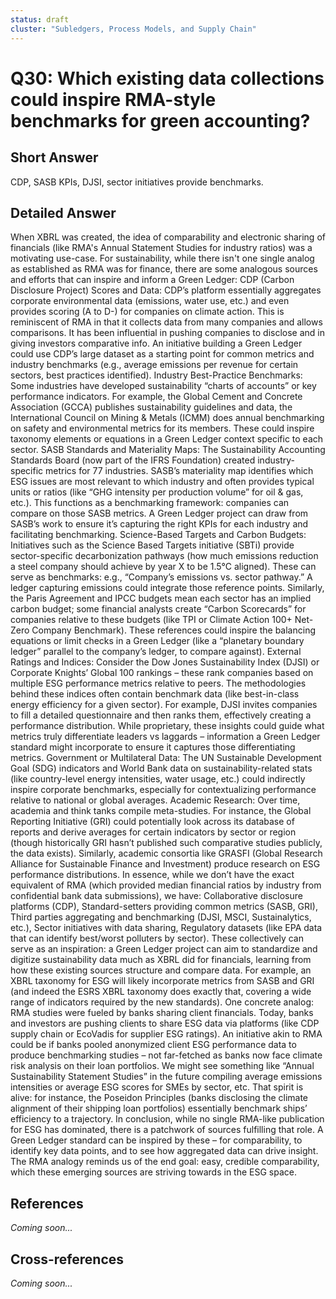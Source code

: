 ```yaml
---
status: draft
cluster: "Subledgers, Process Models, and Supply Chain"
---
```


# Q30: Which existing data collections could inspire RMA-style benchmarks for green accounting?

## Short Answer

CDP, SASB KPIs, DJSI, sector initiatives provide benchmarks.

## Detailed Answer

When XBRL was created, the idea of comparability and electronic sharing of financials (like RMA's Annual Statement Studies for industry ratios) was a motivating use-case. For sustainability, while there isn't one single analog as established as RMA was for finance, there are some analogous sources and efforts that can inspire and inform a Green Ledger:
CDP (Carbon Disclosure Project) Scores and Data: CDP’s platform essentially aggregates corporate environmental data (emissions, water use, etc.) and even provides scoring (A to D-) for companies on climate action. This is reminiscent of RMA in that it collects data from many companies and allows comparisons. It has been influential in pushing companies to disclose and in giving investors comparative info. An initiative building a Green Ledger could use CDP’s large dataset as a starting point for common metrics and industry benchmarks (e.g., average emissions per revenue for certain sectors, best practices identified).
Industry Best-Practice Benchmarks: Some industries have developed sustainability “charts of accounts” or key performance indicators. For example, the Global Cement and Concrete Association (GCCA) publishes sustainability guidelines and data, the International Council on Mining & Metals (ICMM) does annual benchmarking on safety and environmental metrics for its members. These could inspire taxonomy elements or equations in a Green Ledger context specific to each sector.
SASB Standards and Materiality Maps: The Sustainability Accounting Standards Board (now part of the IFRS Foundation) created industry-specific metrics for 77 industries. SASB’s materiality map identifies which ESG issues are most relevant to which industry and often provides typical units or ratios (like “GHG intensity per production volume” for oil & gas, etc.). This functions as a benchmarking framework: companies can compare on those SASB metrics. A Green Ledger project can draw from SASB’s work to ensure it’s capturing the right KPIs for each industry and facilitating benchmarking.
Science-Based Targets and Carbon Budgets: Initiatives such as the Science Based Targets initiative (SBTi) provide sector-specific decarbonization pathways (how much emissions reduction a steel company should achieve by year X to be 1.5°C aligned). These can serve as benchmarks: e.g., “Company’s emissions vs. sector pathway.” A ledger capturing emissions could integrate those reference points. Similarly, the Paris Agreement and IPCC budgets mean each sector has an implied carbon budget; some financial analysts create “Carbon Scorecards” for companies relative to these budgets (like TPI or Climate Action 100+ Net-Zero Company Benchmark). These references could inspire the balancing equations or limit checks in a Green Ledger (like a “planetary boundary ledger” parallel to the company’s ledger, to compare against).
External Ratings and Indices: Consider the Dow Jones Sustainability Index (DJSI) or Corporate Knights’ Global 100 rankings – these rank companies based on multiple ESG performance metrics relative to peers. The methodologies behind these indices often contain benchmark data (like best-in-class energy efficiency for a given sector). For example, DJSI invites companies to fill a detailed questionnaire and then ranks them, effectively creating a performance distribution. While proprietary, these insights could guide what metrics truly differentiate leaders vs laggards – information a Green Ledger standard might incorporate to ensure it captures those differentiating metrics.
Government or Multilateral Data: The UN Sustainable Development Goal (SDG) indicators and World Bank data on sustainability-related stats (like country-level energy intensities, water usage, etc.) could indirectly inspire corporate benchmarks, especially for contextualizing performance relative to national or global averages.
Academic Research: Over time, academia and think tanks compile meta-studies. For instance, the Global Reporting Initiative (GRI) could potentially look across its database of reports and derive averages for certain indicators by sector or region (though historically GRI hasn’t published such comparative studies publicly, the data exists). Similarly, academic consortia like GRASFI (Global Research Alliance for Sustainable Finance and Investment) produce research on ESG performance distributions.
In essence, while we don’t have the exact equivalent of RMA (which provided median financial ratios by industry from confidential bank data submissions), we have:
Collaborative disclosure platforms (CDP),
Standard-setters providing common metrics (SASB, GRI),
Third parties aggregating and benchmarking (DJSI, MSCI, Sustainalytics, etc.),
Sector initiatives with data sharing,
Regulatory datasets (like EPA data that can identify best/worst polluters by sector).
These collectively can serve as an inspiration: a Green Ledger project can aim to standardize and digitize sustainability data much as XBRL did for financials, learning from how these existing sources structure and compare data. For example, an XBRL taxonomy for ESG will likely incorporate metrics from SASB and GRI (and indeed the ESRS XBRL taxonomy does exactly that, covering a wide range of indicators required by the new standards).
One concrete analog: RMA studies were fueled by banks sharing client financials. Today, banks and investors are pushing clients to share ESG data via platforms (like CDP supply chain or EcoVadis for supplier ESG ratings). An initiative akin to RMA could be if banks pooled anonymized client ESG performance data to produce benchmarking studies – not far-fetched as banks now face climate risk analysis on their loan portfolios. We might see something like “Annual Sustainability Statement Studies” in the future compiling average emissions intensities or average ESG scores for SMEs by sector, etc. That spirit is alive: for instance, the Poseidon Principles (banks disclosing the climate alignment of their shipping loan portfolios) essentially benchmark ships’ efficiency to a trajectory.
In conclusion, while no single RMA-like publication for ESG has dominated, there is a patchwork of sources fulfilling that role. A Green Ledger standard can be inspired by these – for comparability, to identify key data points, and to see how aggregated data can drive insight. The RMA analogy reminds us of the end goal: easy, credible comparability, which these emerging sources are striving towards in the ESG space.

## References

*Coming soon...*

## Cross-references

*Coming soon...*